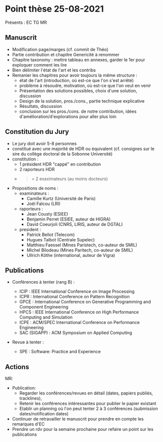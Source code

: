 # Point thèse 25-08-2021

Présents : EC TG MR

## Manuscrit

* Modification page/marges (cf. commit de Théo)
* Partie contribution et chapitre Genericité à renommer
* Chapitre taxonomy : mettre tableau en annexes, garder le 1er pour exploquer comment les lire
* Bien délimiter l'état de l'art et les contribs
* Remanier les chapitres pour avoir toujours la même structure :
  * état de l'art (introduction, où est-ce que l'on s'est arrêté)
  * problème à résoudre, motivation, où est-ce que l'on veut en venir
  * Présentation des solutions possibles, choix d'une solution, discussion
  * Design de la solution, pros./cons., partie technique explicative
  * Résultats, discussion
  * conclusion sur les pros./cons. de notre contribution, idées d'amélioration/d'explorations pour aller plus loin

## Constitution du Jury

* Le jury doit avoir 5-8 personnes
* constitué avec une majorité de HDR ou équivalent (cf. consignes sur le sire du collège doctoral de la Sobonne Université)
* constitution :
  * 1 président HDR "cappé" en contribution
  * 2 raporteurs HDR
  * >= 2 exaximateurs (au moins docteurs)
* Propositions de noms :
  * examinateurs :
    * Camille Kurtz (Université de Paris)
    * Joël Falcou (LRI)
  * raporteurs :
    * Jean Cousty (ESIEE)
    * Benjamin Perret (ESIEE, auteur de HIGRA)
    * David Coeurjoli (CNRS, LIRIS, auteur de DGTAL)
  * president :
    * Patrick Bellot (Telecom)
    * Hugues Talbot (Centrale Supelec)
    * Matthieu Faessel (Mines Paristech, co-auteur de SMIL)
    * Michel Bilodeau (Mines Paritech, co-auteur de SMIL)
    * Ullrich Köthe (international, auteur de Vigra)

## Publications

* Conférences à tenter (rang B) :
  * ICIP : IEEE International Conference on Image Processing
  * ICPR : International Conference on Pattern Recognition
  * GPCE : International Conference on Generative Programming and Component Engineering
  * HPCS : IEEE International Conference on High Performance Computing and Simulation
  * ICPE : ACM/SPEC International Conference on Performance Engineering
  * SAC (SIGAPP) : ACM Symposium on Applied Computing

* Revue à tenter :
  * SPE : Software: Practice and Experience

## Actions
  
MR:
  * Publication:
    * Regarder les conférences/revues en détail (dates, papiers publiés, tracklines),
    * Retenir les conférences intéressantes pour publier le papier existant
    * Etablir un planning où l'on peut tenter 2 à 3 conférences (submission dates/notification dates)
  * Continuer de retravailler le manuscrit pour prendre en compte les remarques d'EC
  * Prendre un rdv pour la semaine prochaine pour refaire un point sur les publications

